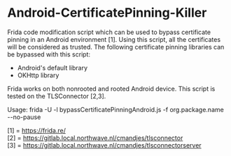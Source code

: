 # Android-CertificatePinning-Killer

Frida code modification script which can be used to bypass certificate pinning in an Android environment [1]. Using this script, all the certificates will be considered as trusted. The following certificate pinning libraries can be bypassed with this script:
<ul>
<li>Android's default library</li>
<li>OKHttp library</li>
</ul>

Frida works on both nonrooted and rooted Android device. This script is tested on the TLSConnector [2,3].

Usage: frida -U -l bypassCertificatePinningAndroid.js -f org.package.name --no-pause

[1] = https://frida.re/ <br/>
[2] = https://gitlab.local.northwave.nl/cmandjes/tlsconnector <br/>
[3] = https://gitlab.local.northwave.nl/cmandjes/tlsconnectorserver <br/>